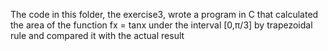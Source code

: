 The code in this folder, the exercise3, wrote a program in C that calculated the area of the function fx = tanx under the interval [0,π/3] by trapezoidal rule and compared it with the actual result
